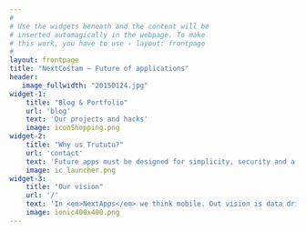 ```yaml
---
#
# Use the widgets beneath and the content will be
# inserted automagically in the webpage. To make
# this work, you have to use › layout: frontpage
#
layout: frontpage
title: "NextCośtam – Future of applications"
header:
   image_fullwidth: "20150124.jpg"
widget-1:
    title: "Blog & Portfolio"
    url: 'blog'
    text: 'Our projects and hacks'
    image: iconShopping.png
widget-2:
    title: "Why us Trututu?"
    url: 'contact'
    text: 'Future apps must be designed for simplicity, security and a satisfying. Tell us what you need via Twitter <a  href="http://twitter.com/michalolczak">@michalolczak</a> or <b> contact form: </b>'
    image: ic_launcher.png
widget-3:
    title: "Our vision"
    url: '/'
    text: 'In <em>NextApps</em> we think mobile. Out vision is data driven world with apps that helps us being better.'
    image: ionic400x400.png
---
```



<!--div id="videoModal" class="reveal-modal large" data-reveal="">
  <div class="flex-video widescreen vimeo" style="display: block;">
    <iframe width="1280" height="720" src="https://www.youtube.com/embed/3b5zCFSmVvU" frameborder="0" allowfullscreen></iframe>
  </div>
  <a class="close-reveal-modal">&#215;</a>
</div-->
